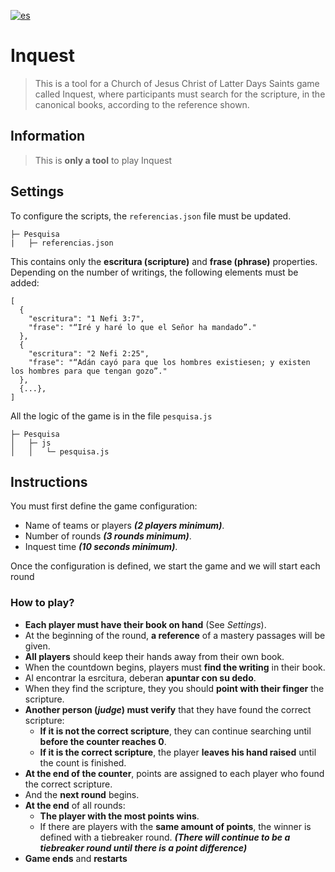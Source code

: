 [![es](https://img.shields.io/badge/lang-es-yellow.svg)](https://github.com/Dishel/Pesquisa/blob/main/README-ES.md)

# Inquest

> This is a tool for a Church of Jesus Christ of Latter Days Saints game called Inquest, where participants must search for the scripture, in the canonical books, according to the reference shown.

## Information

> This is **only a tool** to play Inquest

## Settings

To configure the scripts, the <code>referencias.json</code> file must be updated.

```
├─ Pesquisa
|   ├─ referencias.json

```

This contains only the **escritura (scripture)** and **frase (phrase)** properties. Depending on the number of writings, the following elements must be added:

```
[
  {
    "escritura": "1 Nefi 3:7",
    "frase": "“Iré y haré lo que el Señor ha mandado”."
  },
  {
    "escritura": "2 Nefi 2:25",
    "frase": "“Adán cayó para que los hombres existiesen; y existen los hombres para que tengan gozo”."
  },
  {...},
]
```

All the logic of the game is in the file <code>pesquisa.js</code>

```
├─ Pesquisa
│   ├─ js
│   │   └─ pesquisa.js
```

## Instructions

You must first define the game configuration:

- Name of teams or players **_(2 players minimum)_**.
- Number of rounds **_(3 rounds minimum)_**.
- Inquest time **_(10 seconds minimum)_**.

Once the configuration is defined, we start the game and we will start each round

### How to play?

- **Each player must have their book on hand** (See _Settings_).
- At the beginning of the round, **a reference** of a mastery passages will be given.
- **All players** should keep their hands away from their own book.
- When the countdown begins, players must **find the writing** in their book.
- Al encontrar la esrcitura, deberan **apuntar con su dedo**.
- When they find the scripture, they you should **point with their finger** the scripture.
- **Another person (_judge_) must verify** that they have found the correct scripture:
  - **If it is not the correct scripture**, they can continue searching until **before the counter reaches 0**.
  - **If it is the correct scripture**, the player **leaves his hand raised** until the count is finished.
- **At the end of the counter**, points are assigned to each player who found the correct scripture.
- And the **next round** begins.
- **At the end** of all rounds:
  - **The player with the most points wins**.
  - If there are players with the **same amount of points**, the winner is defined with a tiebreaker round. ***(There will continue to be a tiebreaker round until there is a point difference)***
- **Game ends** and **restarts**
